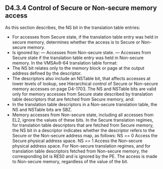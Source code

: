 ## D4.3.4 Control of Secure or Non-secure memory access

As this section describes, the NS bit in the translation table entries:
* For accesses from Secure state, if the translation table entry was held in secure memory, determines whether the access is to Secure or Non-secure memory.
* Is ignored by:
— Accesses from Non-secure state.
— Accesses from Secure state if the translation table entry was held in Non-secure memory.
In the VMSAv8-64 translation table format:
* The NS bit relates only to the memory block or page at the output address defined by the descriptor.
* The descriptors also include an NSTable bit, that affects accesses at lower levels of lookup, see Hierarchical control of Secure or Non-secure memory accesses on page D4-1703.
The NS and NSTable bits are valid only for memory accesses from Secure state described by translation table descriptors that are fetched from Secure memory, and:
* In the translation table descriptors in a Non-secure translation table, the NS and NSTable bits are SBZ.
* Memory accesses from Non-secure state, including all accesses from EL2, ignore the values of these bits.
In the Secure translation regimes, for translation table descriptors that are fetched from Secure memory, the NS bit in a descriptor indicates whether the descriptor refers to the Secure or the Non-secure address map, as follows:
NS == 0 Access the Secure physical address space.
NS == 1 Access the Non-secure physical address space.
For Non-secure translation regimes, and for translation table descriptors fetched from Non-secure memory, the corresponding bit is RES0 and is ignored by the PE. The access is made to Non-secure memory, regardless of the value of the bit.